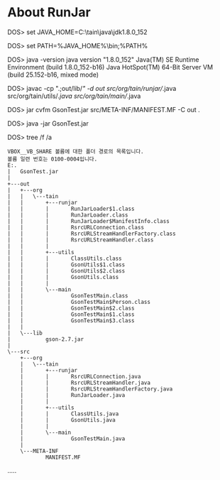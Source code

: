 # About RunJar

DOS> set JAVA_HOME=C:\tain\java\jdk1.8.0_152

DOS> set PATH=%JAVA_HOME%\bin;%PATH%

DOS> java -version
    java version "1.8.0_152"
    Java(TM) SE Runtime Environment (build 1.8.0_152-b16)
    Java HotSpot(TM) 64-Bit Server VM (build 25.152-b16, mixed mode)

DOS> javac -cp ".;out/lib/*" -d out src/org/tain/runjar/*.java src/org/tain/utils/*.java src/org/tain/main/*.java

DOS> jar cvfm GsonTest.jar src/META-INF/MANIFEST.MF -C out .

DOS> java -jar GsonTest.jar

DOS> tree /f /a

    VBOX__VB_SHARE 볼륨에 대한 폴더 경로의 목록입니다.
    볼륨 일련 번호는 0100-0004입니다.
    E:.
    |   GsonTest.jar
    |
    +---out
    |   +---org
    |   |   \---tain
    |   |       +---runjar
    |   |       |       RunJarLoader$1.class
    |   |       |       RunJarLoader.class
    |   |       |       RunJarLoader$ManifestInfo.class
    |   |       |       RsrcURLConnection.class
    |   |       |       RsrcURLStreamHandlerFactory.class
    |   |       |       RsrcURLStreamHandler.class
    |   |       |
    |   |       +---utils
    |   |       |       ClassUtils.class
    |   |       |       GsonUtils$1.class
    |   |       |       GsonUtils$2.class
    |   |       |       GsonUtils.class
    |   |       |
    |   |       \---main
    |   |               GsonTestMain.class
    |   |               GsonTestMain$Person.class
    |   |               GsonTestMain$2.class
    |   |               GsonTestMain$1.class
    |   |               GsonTestMain$3.class
    |   |
    |   \---lib
    |           gson-2.7.jar
    |
    \---src
        +---org
        |   \---tain
        |       +---runjar
        |       |       RsrcURLConnection.java
        |       |       RsrcURLStreamHandler.java
        |       |       RsrcURLStreamHandlerFactory.java
        |       |       RunJarLoader.java
        |       |
        |       +---utils
        |       |       ClassUtils.java
        |       |       GsonUtils.java
        |       |
        |       \---main
        |               GsonTestMain.java
        |
        \---META-INF
                MANIFEST.MF

.....
